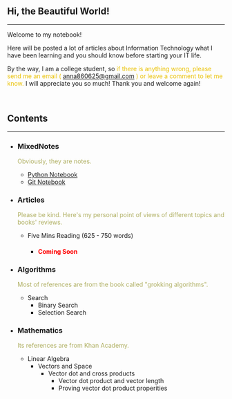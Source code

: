 <style>
.highlight1{
    color: #EAC100;
}
.highlight2{
    color: #AFAF61;
}
.comingsoon{
    color: red;
}
</style>

## Hi, the Beautiful World!
---

Welcome to my notebook!

Here will be posted a lot of articles about Information Technology what I have been learning and you should know before starting your IT life.

By the way, I am a college student, so <font class="highlight1">if there is anything wrong, please send me an email (</font> <anna860625@gmail.com> <font class="highlight1">) or leave a comment to let me know.</font> I will appreciate you so much! Thank you and welcome again!

<br/>

## Contents
---

* ### MixedNotes
    <font class="highlight2">Obviously, they are notes.</font>

    * [Python Notebook](mixednotes/python.md)
    * [Git Notebook](mixednotes/git.md)

* ### Articles
    <font class="highlight2">Please be kind. Here's my personal point of views of different topics and books' reviews.</font>

    * Five Mins Reading (625 - 750 words)
      * <h4><font class="comingsoon">Coming Soon</font></h4>

* ### Algorithms
    <font class="highlight2">Most of references are from the book called "grokking algorithms".</font>

    * Search
       * Binary Search
       * Selection Search

* ### Mathematics
    <font class="highlight2">Its references are from Khan Academy.</font>

    * Linear Algebra
      * Vectors and Space
        - Vector dot and cross products
          - Vector dot product and vector length
          - Proving vector dot product properities

<!--
### Python

Markdown is a lightweight and easy-to-use syntax for styling your writing. It includes conventions for

```markdown
Syntax highlighted code block

# Header 1
## Header 2
### Header 3

- Bulleted
- List

1. Numbered
2. List

**Bold** and _Italic_ and `Code` text

[Link](url) and ![Image](src)
```

For more details see [GitHub Flavored Markdown](https://guides.github.com/features/mastering-markdown/).

### Jekyll Themes

Your Pages site will use the layout and styles from the Jekyll theme you have selected in your [repository settings](https://github.com/anna0625/QuantumAnna/settings). The name of this theme is saved in the Jekyll `_config.yml` configuration file.

### Support or Contact

Having trouble with Pages? Check out our [documentation](https://help.github.com/categories/github-pages-basics/) or [contact support](https://github.com/contact) and we’ll help you sort it out.

-->
